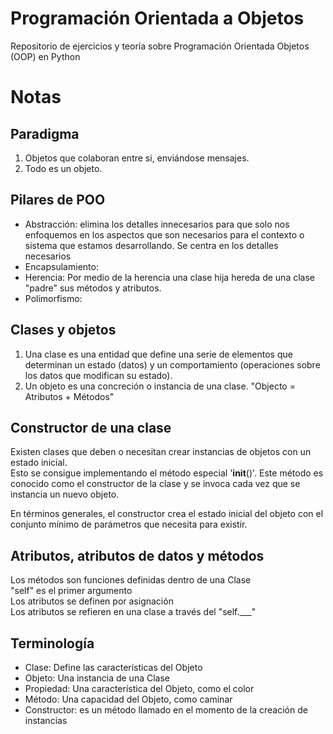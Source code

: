 # Programación Orientada a Objetos
Repositorio de ejercicios y teoría sobre Programación Orientada Objetos (OOP) en Python

# Notas
## Paradigma
1. Objetos que colaboran entre si, enviándose mensajes.
2. Todo es un objeto. 

## Pilares de POO 
<ul>
    <li>Abstracción: elimina los detalles innecesarios para que solo nos enfoquemos en los aspectos que son necesarios para el contexto o sistema que estamos desarrollando. Se centra en los detalles necesarios</li>
    <li>Encapsulamiento:</li>
    <li>Herencia: Por medio de la herencia una clase hija hereda de una clase "padre" sus métodos y atributos.</li>
    <li>Polimorfismo:</li>
</ul>

## Clases y objetos
1. Una clase es una entidad que define una serie de elementos que determinan un estado (datos) y un comportamiento (operaciones sobre los datos que modifican su estado).
2. Un objeto es una concreción o instancia de una clase. "Objecto = Atributos + Métodos"

## Constructor de una clase
Existen clases que deben o necesitan crear instancias de objetos con un estado inicial. <br>
Esto se consigue implementando el método especial '__init__()'. Este método es conocido como el constructor de la clase y se invoca cada vez que se instancia un nuevo objeto.<br>
<p>En términos generales, el constructor crea el estado inicial del objeto con el conjunto mínimo de parámetros que necesita para existir.</p>

## Atributos, atributos de datos y métodos
Los métodos son funciones definidas dentro de una Clase<br>
"self" es el primer argumento<br>
Los atributos se definen por asignación<br>
Los atributos se refieren en una clase a través del "self.___"<br>

## Terminología 
<ul>
<li>Clase: Define las características del Objeto</li>
<li>Objeto: Una instancia de una Clase</li>
<li>Propiedad: Una característica del Objeto, como el color</li>
<li>Método: Una capacidad del Objeto, como caminar</li>
<li>Constructor: es un método llamado en el momento de la creación de instancias </li>

</ul>
